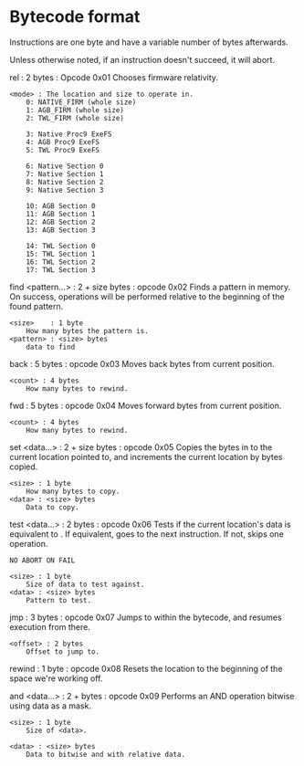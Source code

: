 Bytecode format
===================

Instructions are one byte and have a variable number of bytes afterwards.

Unless otherwise noted, if an instruction doesn't succeed, it will abort.

rel <mode> : 2 bytes : Opcode 0x01
	Chooses firmware relativity.

	<mode> : The location and size to operate in.
		0: NATIVE_FIRM (whole size)
		1: AGB_FIRM (whole size)
		2: TWL_FIRM (whole size)

		3: Native Proc9 ExeFS
		4: AGB Proc9 ExeFS
		5: TWL Proc9 ExeFS

		6: Native Section 0
		7: Native Section 1
		8: Native Section 2
		9: Native Section 3

		10: AGB Section 0
		11: AGB Section 1
		12: AGB Section 2
		13: AGB Section 3

		14: TWL Section 0
		15: TWL Section 1
		16: TWL Section 2
		17: TWL Section 3

find <size> <pattern...> : 2 + size bytes : opcode 0x02
	Finds a pattern in memory. On success, operations
	will be performed relative to the beginning of the found pattern.

	<size>    : 1 byte
		How many bytes the pattern is.
	<pattern> : <size> bytes
		data to find

back <count> : 5 bytes : opcode 0x03
	Moves back <count> bytes from current position.

	<count> : 4 bytes
		How many bytes to rewind.

fwd <count> : 5 bytes : opcode 0x04
	Moves forward <count> bytes from current position.

	<count> : 4 bytes
		How many bytes to rewind.

set <size> <data...> : 2 + size bytes : opcode 0x05
	Copies the bytes in <data> to the current location pointed to,
	and increments the current location by <size> bytes copied.

	<size> : 1 byte
		How many bytes to copy.
	<data> : <size> bytes
		Data to copy.

test <size> <data...> : 2 bytes : opcode 0x06
	Tests if the current location's data is equivalent to <data>.
	If equivalent, goes to the next instruction. If not, skips
	one operation.

	NO ABORT ON FAIL

	<size> : 1 byte
		Size of data to test against.
	<data> : <size> bytes
		Pattern to test.

jmp <offset> : 3 bytes : opcode 0x07
	Jumps to <offset> within the bytecode, and resumes execution from there.

	<offset> : 2 bytes
		Offset to jump to.

rewind : 1 byte : opcode 0x08
	Resets the location to the beginning of the space we're working off.

and <size> <data...> : 2 + <size> bytes : opcode 0x09
	Performs an AND operation bitwise using data as a mask.

	<size> : 1 byte
		Size of <data>.

	<data> : <size> bytes
		Data to bitwise and with relative data.
